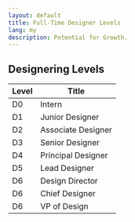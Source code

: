 ```yaml
---
layout: default
title: Full-Time Designer Levels
lang: my
description: Potential for Growth.
---
```




## Designering Levels

| Level | Title |
| --- | --- |
| D0 | Intern |
| D1 | Junior Designer | 
| D2 | Associate Designer |
| D3 | Senior Designer|
| D4 | Principal Designer |
| D5 | Lead Designer|
| D6 | Design Director |
| D6 | Chief Designer |
| D6 | VP of Design |